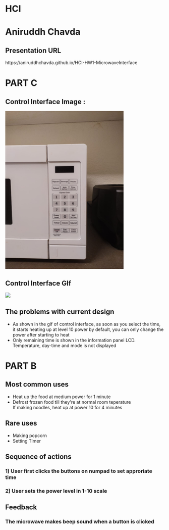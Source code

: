 <h1>HCI</h1>

<h1>Aniruddh Chavda</h1>

<h2>Presentation URL</h2>
https://aniruddhchavda.github.io/HCI-HW1-MicrowaveInterface

<h1>PART C</h1>

<h2>Control Interface Image :</h2>
<img src="Images/Control Interface.jpeg" widfth=250 height=500>

<h2>Control Interface GIf</h2>
<img src="Images/microwave interface in action.gif" widfth=250 height=500>

<h2>The problems with current design</h2>
<ul>
  <li>As shown in the gif of control interface, as soon as you select the time, it starts heating up at level 10 power by default, you can only change the power after starting to heat</li>
  <li>Only remaining time is shown in the information panel LCD. Temperature, day-time and mode is not displayed</li>
</ul>

<h1>PART B</h1>

<h2>Most common uses</h2>
<ul>
  <li>Heat up the food at medium power for 1 minute</li>
  <li>Defrost frozen food till they're at normal room teperature</li>
  </li>If making noodles, heat up at power 10 for 4 minutes</li>
</ul>

<h2>Rare uses</h2>
<ul>
  <li>Making popcorn</li>
  <li>Setting Timer</li>
</ul>

<h2>Sequence of actions</h2>
<h3> 1) User first clicks the buttons on numpad to set approriate time </h3>
<h3> 2) User sets the power level in 1-10 scale</h3>

<h2>Feedback</h2>
<h3> The microwave makes beep sound when a button is clicked </h3>
